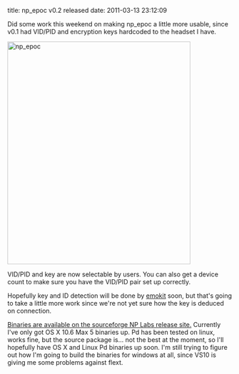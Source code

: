 title: np_epoc v0.2 released
date: 2011-03-13 23:12:09


Did some work this weekend on making np_epoc a little more usable,
since v0.1 had VID/PID and encryption keys hardcoded to the headset I
have.

<a href="http://www.flickr.com/photos/qdot76367/5080605788/" title="np_epoc by qdot76367, on Flickr"><img src="http://farm5.static.flickr.com/4013/5080605788_eb455a1daa.jpg" width="410" height="500" alt="np_epoc" /></a>

VID/PID and key are now selectable by users. You can also get a device
count to make sure you have the VID/PID pair set up correctly.

Hopefully key and ID detection will be done by [emokit][1] soon, but
that's going to take a little more work since we're not yet sure how
the key is deduced on connection.

[Binaries are available on the sourceforge NP Labs release site.][2]
Currently I've only got OS X 10.6 Max 5 binaries up. Pd has been
tested on linux, works fine, but the source package is... not the best
at the moment, so I'll hopefully have OS X and Linux Pd binaries up
soon. I'm still trying to figure out how I'm going to build the
binaries for windows at all, since VS10 is giving me some problems
against flext.

[1]: http://www.github.com/qdot/emokit
[2]: https://sourceforge.net/projects/nplabs/files/np_epoc/0.2/
